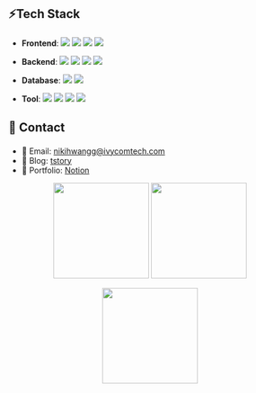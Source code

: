 ## <p> ⚡Tech Stack </p>
- **Frontend**: <img src="https://img.shields.io/badge/React-61DAFB?style=for-the-badge&logo=React&logoColor=white" />
  <img src="https://img.shields.io/badge/JavaScript-F7DF1E?style=for-the-badge&logo=JavaScript&logoColor=black" />
  <img src="https://img.shields.io/badge/HTML5-E34F26?style=for-the-badge&logo=HTML5&logoColor=white" />
  <img src="https://img.shields.io/badge/CSS3-1572B6?style=for-the-badge&logo=CSS3&logoColor=white" />
  
- **Backend**:  <img src="https://img.shields.io/badge/Spring Boot-6DB33F?style=for-the-badge&logo=SpringBoot&logoColor=white" />
  <img src="https://img.shields.io/badge/Java-007396?style=for-the-badge&logo=Java&logoColor=white" />
  <img src="https://img.shields.io/badge/MyBatis-000000?style=for-the-badge&logo=MyBatis&logoColor=white" />
  <img src="https://img.shields.io/badge/JPA-59666C?style=for-the-badge&logo=hibernate&logoColor=white" />

- **Database**:  <img src="https://img.shields.io/badge/MySQL-4479A1?style=for-the-badge&logo=MySQL&logoColor=white" />
  <img src="https://img.shields.io/badge/Oracle-F80000?style=for-the-badge&logo=Oracle&logoColor=white" />
- **Tool**:  <img src="https://img.shields.io/badge/Git-F05032?style=for-the-badge&logo=Git&logoColor=white" />
  <img src="https://img.shields.io/badge/Postman-FF6C37?style=for-the-badge&logo=Postman&logoColor=white" />
  <img src="https://img.shields.io/badge/VS Code-007ACC?style=for-the-badge&logo=VisualStudioCode&logoColor=white" />
  <img src="https://img.shields.io/badge/IntelliJ IDEA-000000?style=for-the-badge&logo=IntelliJIDEA&logoColor=white" />



## <p>🧾 Contact</p>

- 📧 Email: nikihwangg@ivycomtech.com
- 📘 Blog: [tstory](https://nikihwangg.tistory.com/)  
- 💼 Portfolio: [Notion](https://www.notion.so/226db2c782bb80f68617ed9ef0ff5991)

<p align="center">
  <!-- 메인 Stats -->
  <img src="https://github-readme-stats.vercel.app/api?username=d5ngjun2&show_icons=true&hide_border=false&border_color=1e90ff&bg_color=ffffff&title_color=1e3c72&text_color=2a52be&icon_color=1e90ff&border_radius=15&custom_title=%20My%20GitHub%20Stats" height="170" />

  <!-- Top Languages -->
  <img src="https://github-readme-stats.vercel.app/api/top-langs/?username=d5ngjun2&layout=compact&hide_border=false&border_color=1e90ff&bg_color=ffffff&title_color=1e3c72&text_color=2a52be&border_radius=15" height="170" />
</p>

<!-- Streak Stats -->
<p align="center">
  <img src="https://github-readme-streak-stats.herokuapp.com/?user=d5ngjun2&theme=default&hide_border=false&border_color=1e90ff&background=ffffff&stroke=2a52be&ring=1e90ff&fire=104e8b&currStreakLabel=1e3c72&sideNums=1e3c72&currStreakNum=104e8b&sideLabels=2a52be&dates=4682b4&border_radius=15" height="170" />
</p>







